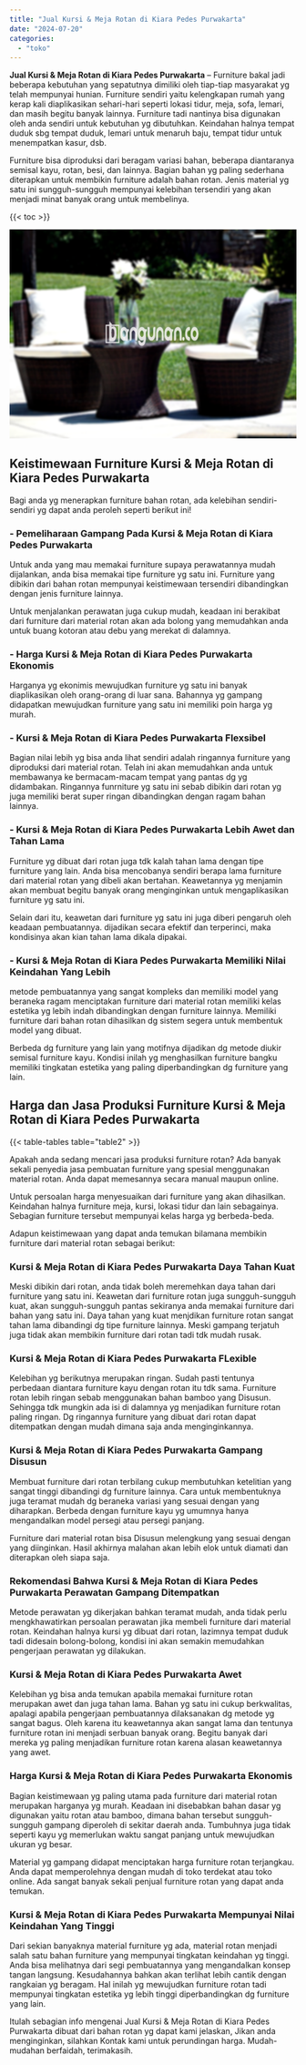 ```yaml
---
title: "Jual Kursi & Meja Rotan di Kiara Pedes Purwakarta"
date: "2024-07-20"
categories: 
  - "toko"
---
```


**Jual Kursi & Meja Rotan di Kiara Pedes Purwakarta** – Furniture bakal jadi beberapa kebutuhan yang sepatutnya dimiliki oleh tiap-tiap masyarakat yg telah mempunyai hunian. Furniture sendiri yaitu kelengkapan rumah yang kerap kali diaplikasikan sehari-hari seperti lokasi tidur, meja, sofa, lemari, dan masih begitu banyak lainnya. Furniture tadi nantinya bisa digunakan oleh anda sendiri untuk kebutuhan yg dibutuhkan. Keindahan halnya tempat duduk sbg tempat duduk, lemari untuk menaruh baju, tempat tidur untuk menempatkan kasur, dsb.

Furniture bisa diproduksi dari beragam variasi bahan, beberapa diantaranya semisal kayu, rotan, besi, dan lainnya. Bagian bahan yg paling sederhana diterapkan untuk membikin furniture adalah bahan rotan. Jenis material yg satu ini sungguh-sungguh mempunyai kelebihan tersendiri yang akan menjadi minat banyak orang untuk membelinya.

{{< toc >}}

![Jual Kursi & Meja Rotan di Kiara Pedes Purwakarta](/images/kursi-meja-rotan-murah41.png)

## Keistimewaan Furniture Kursi & Meja Rotan di Kiara Pedes Purwakarta

Bagi anda yg menerapkan furniture bahan rotan, ada kelebihan sendiri-sendiri yg dapat anda peroleh seperti berikut ini!

### \- Pemeliharaan Gampang Pada Kursi & Meja Rotan di Kiara Pedes Purwakarta

Untuk anda yang mau memakai furniture supaya perawatannya mudah dijalankan, anda bisa memakai tipe furniture yg satu ini. Furniture yang dibikin dari bahan rotan mempunyai keistimewaan tersendiri dibandingkan dengan jenis furniture lainnya.

Untuk menjalankan perawatan juga cukup mudah, keadaan ini berakibat dari furniture dari material rotan akan ada bolong yang memudahkan anda untuk buang kotoran atau debu yang merekat di dalamnya.

### \- Harga Kursi & Meja Rotan di Kiara Pedes Purwakarta Ekonomis

Harganya yg ekonimis mewujudkan furniture yg satu ini banyak diaplikasikan oleh orang-orang di luar sana. Bahannya yg gampang didapatkan mewujudkan furniture yang satu ini memiliki poin harga yg murah.

### \- Kursi & Meja Rotan di Kiara Pedes Purwakarta Flexsibel

Bagian nilai lebih yg bisa anda lihat sendiri adalah ringannya furniture yang diproduksi dari material rotan. Telah ini akan memudahkan anda untuk membawanya ke bermacam-macam tempat yang pantas dg yg didambakan. Ringannya funrniture yg satu ini sebab dibikin dari rotan yg juga memiliki berat super ringan dibandingkan dengan ragam bahan lainnya.

### \- Kursi & Meja Rotan di Kiara Pedes Purwakarta Lebih Awet dan Tahan Lama

Furniture yg dibuat dari rotan juga tdk kalah tahan lama dengan tipe furniture yang lain. Anda bisa mencobanya sendiri berapa lama furniture dari material rotan yang dibeli akan bertahan. Keawetannya yg menjamin akan membuat begitu banyak orang menginginkan untuk mengaplikasikan furniture yg satu ini.

Selain dari itu, keawetan dari furniture yg satu ini juga diberi pengaruh oleh keadaan pembuatannya. dijadikan secara efektif dan terperinci, maka kondisinya akan kian tahan lama dikala dipakai.

### \- Kursi & Meja Rotan di Kiara Pedes Purwakarta Memiliki Nilai Keindahan Yang Lebih

metode pembuatannya yang sangat kompleks dan memiliki model yang beraneka ragam menciptakan furniture dari material rotan memiliki kelas estetika yg lebih indah dibandingkan dengan furniture lainnya. Memiliki furniture dari bahan rotan dihasilkan dg sistem segera untuk membentuk model yang dibuat.

Berbeda dg furniture yang lain yang motifnya dijadikan dg metode diukir semisal furniture kayu. Kondisi inilah yg menghasilkan furniture bangku memiliki tingkatan estetika yang paling diperbandingkan dg furniture yang lain.

## Harga dan Jasa Produksi Furniture Kursi & Meja Rotan di Kiara Pedes Purwakarta

{{< table-tables table="table2" >}}

Apakah anda sedang mencari jasa produksi furniture rotan? Ada banyak sekali penyedia jasa pembuatan furniture yang spesial menggunakan material rotan. Anda dapat memesannya secara manual maupun online.

Untuk persoalan harga menyesuaikan dari furniture yang akan dihasilkan. Keindahan halnya furniture meja, kursi, lokasi tidur dan lain sebagainya. Sebagian furniture tersebut mempunyai kelas harga yg berbeda-beda.

Adapun keistimewaan yang dapat anda temukan bilamana membikin furniture dari material rotan sebagai berikut:

### Kursi & Meja Rotan di Kiara Pedes Purwakarta Daya Tahan Kuat

Meski dibikin dari rotan, anda tidak boleh meremehkan daya tahan dari furniture yang satu ini. Keawetan dari furniture rotan juga sungguh-sungguh kuat, akan sungguh-sungguh pantas sekiranya anda memakai furniture dari bahan yang satu ini. Daya tahan yang kuat menjdikan furniture rotan sangat tahan lama dibandingi dg tipe furniture lainnya. Meski gampang terjatuh juga tidak akan membikin furniture dari rotan tadi tdk mudah rusak.

### Kursi & Meja Rotan di Kiara Pedes Purwakarta FLexible

Kelebihan yg berikutnya merupakan ringan. Sudah pasti tentunya perbedaan diantara furniture kayu dengan rotan itu tdk sama. Furniture rotan lebih ringan sebab menggunakan bahan bamboo yang Disusun. Sehingga tdk mungkin ada isi di dalamnya yg menjadikan furniture rotan paling ringan. Dg ringannya furniture yang dibuat dari rotan dapat ditempatkan dengan mudah dimana saja anda menginginkannya.

### Kursi & Meja Rotan di Kiara Pedes Purwakarta Gampang Disusun

Membuat furniture dari rotan terbilang cukup membutuhkan ketelitian yang sangat tinggi dibandingi dg furniture lainnya. Cara untuk membentuknya juga teramat mudah dg beraneka variasi yang sesuai dengan yang diharapkan. Berbeda dengan furniture kayu yg umumnya hanya mengandalkan model persegi atau persegi panjang.

Furniture dari material rotan bisa Disusun melengkung yang sesuai dengan yang diinginkan. Hasil akhirnya malahan akan lebih elok untuk diamati dan diterapkan oleh siapa saja.

### Rekomendasi Bahwa Kursi & Meja Rotan di Kiara Pedes Purwakarta Perawatan Gampang Ditempatkan

Metode perawatan yg dikerjakan bahkan teramat mudah, anda tidak perlu mengkhawatirkan persoalan perawatan jika membeli furniture dari material rotan. Keindahan halnya kursi yg dibuat dari rotan, lazimnya tempat duduk tadi didesain bolong-bolong, kondisi ini akan semakin memudahkan pengerjaan perawatan yg dilakukan.

### Kursi & Meja Rotan di Kiara Pedes Purwakarta Awet

Kelebihan yg bisa anda temukan apabila memakai furniture rotan merupakan awet dan juga tahan lama. Bahan yg satu ini cukup berkwalitas, apalagi apabila pengerjaan pembuatannya dilaksanakan dg metode yg sangat bagus. Oleh karena itu keawetannya akan sangat lama dan tentunya furniture rotan ini menjadi serbuan banyak orang. Begitu banyak dari mereka yg paling menjadikan furniture rotan karena alasan keawetannya yang awet.

### Harga Kursi & Meja Rotan di Kiara Pedes Purwakarta Ekonomis

Bagian keistimewaan yg paling utama pada furniture dari material rotan merupakan harganya yg murah. Keadaan ini disebabkan bahan dasar yg digunakan yaitu rotan atau bamboo, dimana bahan tersebut sungguh-sungguh gampang diperoleh di sekitar daerah anda. Tumbuhnya juga tidak seperti kayu yg memerlukan waktu sangat panjang untuk mewujudkan ukuran yg besar.

Material yg gampang didapat menciptakan harga furniture rotan terjangkau. Anda dapat memperolehnya dengan mudah di toko terdekat atau toko online. Ada sangat banyak sekali penjual furniture rotan yang dapat anda temukan.

### Kursi & Meja Rotan di Kiara Pedes Purwakarta Mempunyai Nilai Keindahan Yang Tinggi

Dari sekian banyaknya material furniture yg ada, material rotan menjadi salah satu bahan furniture yang mempunyai tingkatan keindahan yg tinggi. Anda bisa melihatnya dari segi pembuatannya yang mengandalkan konsep tangan langsung. Kesudahannya bahkan akan terlihat lebih cantik dengan rangkaian yg beragam. Hal inilah yg mewujudkan furniture rotan tadi mempunyai tingkatan estetika yg lebih tinggi diperbandingkan dg furniture yang lain.

Itulah sebagian info mengenai Jual Kursi & Meja Rotan di Kiara Pedes Purwakarta dibuat dari bahan rotan yg dapat kami jelaskan, Jikan anda menginginkan, silahkan Kontak kami untuk perundingan harga. Mudah-mudahan berfaidah, terimakasih.
